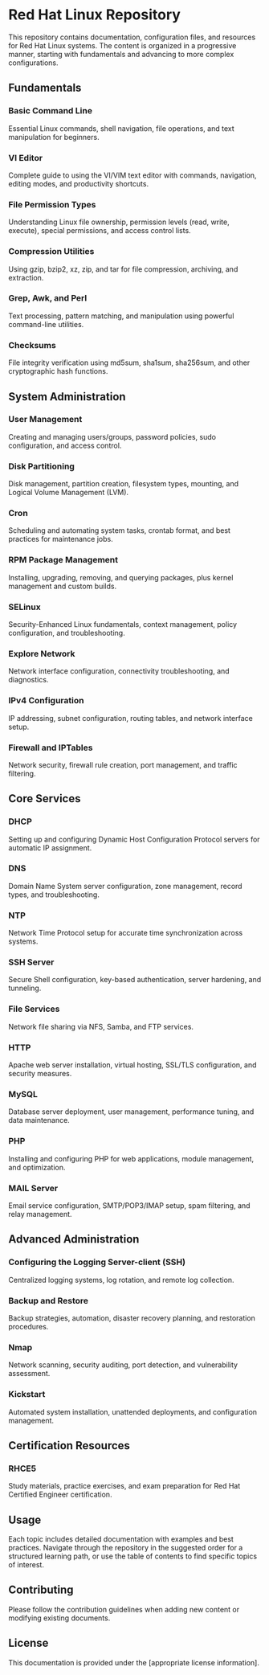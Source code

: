 # Red Hat Linux Repository

This repository contains documentation, configuration files, and resources for Red Hat Linux systems. The content is organized in a progressive manner, starting with fundamentals and advancing to more complex configurations.

## Fundamentals

### Basic Command Line
Essential Linux commands, shell navigation, file operations, and text manipulation for beginners.

### VI Editor
Complete guide to using the VI/VIM text editor with commands, navigation, editing modes, and productivity shortcuts.

### File Permission Types
Understanding Linux file ownership, permission levels (read, write, execute), special permissions, and access control lists.

### Compression Utilities
Using gzip, bzip2, xz, zip, and tar for file compression, archiving, and extraction.

### Grep, Awk, and Perl
Text processing, pattern matching, and manipulation using powerful command-line utilities.

### Checksums
File integrity verification using md5sum, sha1sum, sha256sum, and other cryptographic hash functions.

## System Administration

### User Management
Creating and managing users/groups, password policies, sudo configuration, and access control.

### Disk Partitioning
Disk management, partition creation, filesystem types, mounting, and Logical Volume Management (LVM).

### Cron
Scheduling and automating system tasks, crontab format, and best practices for maintenance jobs.

### RPM Package Management
Installing, upgrading, removing, and querying packages, plus kernel management and custom builds.

### SELinux
Security-Enhanced Linux fundamentals, context management, policy configuration, and troubleshooting.

### Explore Network
Network interface configuration, connectivity troubleshooting, and diagnostics.

### IPv4 Configuration
IP addressing, subnet configuration, routing tables, and network interface setup.

### Firewall and IPTables
Network security, firewall rule creation, port management, and traffic filtering.

## Core Services

### DHCP
Setting up and configuring Dynamic Host Configuration Protocol servers for automatic IP assignment.

### DNS
Domain Name System server configuration, zone management, record types, and troubleshooting.

### NTP
Network Time Protocol setup for accurate time synchronization across systems.

### SSH Server
Secure Shell configuration, key-based authentication, server hardening, and tunneling.

### File Services
Network file sharing via NFS, Samba, and FTP services.

### HTTP
Apache web server installation, virtual hosting, SSL/TLS configuration, and security measures.

### MySQL
Database server deployment, user management, performance tuning, and data maintenance.

### PHP
Installing and configuring PHP for web applications, module management, and optimization.

### MAIL Server
Email service configuration, SMTP/POP3/IMAP setup, spam filtering, and relay management.

## Advanced Administration

### Configuring the Logging Server-client (SSH)
Centralized logging systems, log rotation, and remote log collection.

### Backup and Restore
Backup strategies, automation, disaster recovery planning, and restoration procedures.

### Nmap
Network scanning, security auditing, port detection, and vulnerability assessment.

### Kickstart
Automated system installation, unattended deployments, and configuration management.

## Certification Resources

### RHCE5
Study materials, practice exercises, and exam preparation for Red Hat Certified Engineer certification.

## Usage

Each topic includes detailed documentation with examples and best practices. Navigate through the repository in the suggested order for a structured learning path, or use the table of contents to find specific topics of interest.

## Contributing

Please follow the contribution guidelines when adding new content or modifying existing documents.

## License

This documentation is provided under the [appropriate license information].
